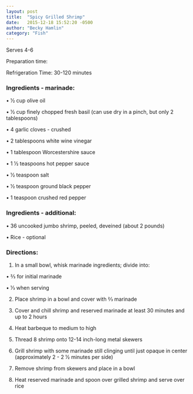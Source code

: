 ```yaml
---
layout: post
title:  "Spicy Grilled Shrimp"
date:   2015-12-18 15:52:20 -0500
author: "Becky Hamlin"
category: "Fish"
---
```

Serves 4-6

Preparation time:

Refrigeration Time: 30-120 minutes

### Ingredients - marinade:

• 1⁄2 cup olive oil

• 1⁄2 cup finely chopped fresh basil (can use dry in a pinch, but only 2 tablespoons)

• 4 garlic cloves - crushed

• 2 tablespoons white wine vinegar

• 1 tablespoon Worcestershire sauce

• 1 1⁄2 teaspoons hot pepper sauce

• 1⁄2 teaspoon salt

• 1⁄2 teaspoon ground black pepper

• 1 teaspoon crushed red pepper

### Ingredients - additional:

• 36 uncooked jumbo shrimp, peeled, deveined (about 2 pounds)

• Rice - optional

### Directions:

1. In a small bowl, whisk marinade ingredients; divide into:

• 2⁄3 for initial marinade

• 1⁄3 when serving

2. Place shrimp in a bowl and cover with 2⁄3 marinade

3. Cover and chill shrimp and reserved marinade at least 30 minutes and up to 2 hours

4. Heat barbeque to medium to high

5. Thread 8 shrimp onto 12-14 inch-long metal skewers

6. Grill shrimp with some marinade still clinging until just opaque in center (approximately 2 - 2 1⁄2 minutes per side)

7. Remove shrimp from skewers and place in a bowl

8. Heat reserved marinade and spoon over grilled shrimp and serve over rice